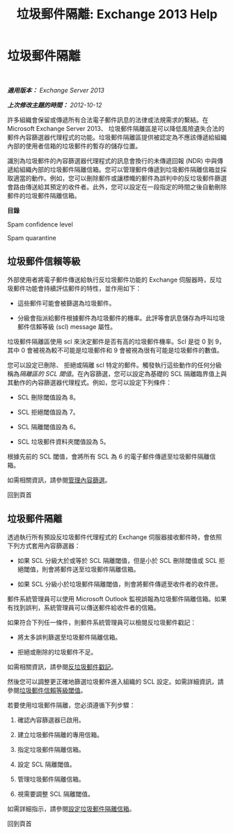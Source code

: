 ﻿---
title: '垃圾郵件隔離: Exchange 2013 Help'
TOCTitle: 垃圾郵件隔離
ms:assetid: 4535496f-de6a-43df-8e53-c9a97f65cccc
ms:mtpsurl: https://technet.microsoft.com/zh-tw/library/Aa997692(v=EXCHG.150)
ms:contentKeyID: 50473152
ms.date: 05/21/2018
mtps_version: v=EXCHG.150
ms.translationtype: MT
---

# 垃圾郵件隔離

 

_**適用版本：** Exchange Server 2013_

_**上次修改主題的時間：** 2012-10-12_

許多組織會保留或傳遞所有合法電子郵件訊息的法律或法規需求的繫結。在 Microsoft Exchange Server 2013、 垃圾郵件隔離區是可以降低風險遺失合法的郵件內容篩選器代理程式的功能。垃圾郵件隔離區提供被認定為不應該傳遞給組織內部的使用者信箱的垃圾郵件的暫存的儲存位置。

識別為垃圾郵件的內容篩選器代理程式的訊息會換行的未傳遞回報 (NDR) 中與傳遞給組織內部的垃圾郵件隔離信箱。您可以管理郵件傳遞到垃圾郵件隔離信箱並採取適當的動作。例如，您可以刪除郵件或讓標幟的郵件為誤判中的反垃圾郵件篩選會路由傳送給其預定的收件者。此外，您可以設定在一段指定的時間之後自動刪除郵件的垃圾郵件隔離信箱。

**目錄**

Spam confidence level

Spam quarantine

## 垃圾郵件信賴等級

外部使用者將電子郵件傳送給執行反垃圾郵件功能的 Exchange 伺服器時，反垃圾郵件功能會持續評估郵件的特性，並作用如下：

  - 這些郵件可能會被篩選為垃圾郵件。

  - 分級會指派給郵件根據郵件為垃圾郵件的機率。此評等會訊息儲存為呼叫垃圾郵件信賴等級 (scl) message 屬性。

垃圾郵件隔離區使用 scl 來決定郵件是否有高的垃圾郵件機率。Scl 是從 0 到 9，其中 0 會被視為較不可能是垃圾郵件和 9 會被視為很有可能是垃圾郵件的數值。

您可以設定已刪除、 拒絕或隔離 scl 特定的郵件。觸發執行這些動作的任何分級稱為*隔離區的 SCL 閾值*。在內容篩選，您可以設定為基礎的 SCL 隔離臨界值上與其動作的內容篩選器代理程式。例如，您可以設定下列條件：

  - SCL 刪除閾值設為 8。

  - SCL 拒絕閾值設為 7。

  - SCL 隔離閾值設為 6。

  - SCL 垃圾郵件資料夾閾值設為 5。

根據先前的 SCL 閾值，會將所有 SCL 為 6 的電子郵件傳遞至垃圾郵件隔離信箱。

如需相關資訊，請參閱[管理內容篩選](manage-content-filtering-exchange-2013-help.md)。

回到頁首

## 垃圾郵件隔離

透過執行所有預設反垃圾郵件代理程式的 Exchange 伺服器接收郵件時，會依照下列方式套用內容篩選器：

  - 如果 SCL 分級大於或等於 SCL 隔離閾值，但是小於 SCL 刪除閾值或 SCL 拒絕閾值，則會將郵件送至垃圾郵件隔離信箱。

  - 如果 SCL 分級小於垃圾郵件隔離閾值，則會將郵件傳遞至收件者的收件匣。

郵件系統管理員可以使用 Microsoft Outlook 監視誤報為垃圾郵件隔離信箱。如果有找到誤判，系統管理員可以傳送郵件給收件者的信箱。

如果符合下列任一條件，則郵件系統管理員可以檢閱反垃圾郵件戳記：

  - 將太多誤判篩選至垃圾郵件隔離信箱。

  - 拒絕或刪除的垃圾郵件不足。

如需相關資訊，請參閱[反垃圾郵件戳記](anti-spam-stamps-exchange-2013-help.md)。

然後您可以調整更正確地篩選垃圾郵件進入組織的 SCL 設定。如需詳細資訊，請參閱[垃圾郵件信賴等級閾值](spam-confidence-level-threshold-exchange-2013-help.md)。

若要使用垃圾郵件隔離，您必須遵循下列步驟：

1.  確認內容篩選器已啟用。

2.  建立垃圾郵件隔離的專用信箱。

3.  指定垃圾郵件隔離信箱。

4.  設定 SCL 隔離閾值。

5.  管理垃圾郵件隔離信箱。

6.  視需要調整 SCL 隔離閾值。

如需詳細指示，請參閱[設定垃圾郵件隔離信箱](configure-a-spam-quarantine-mailbox-exchange-2013-help.md)。

回到頁首

